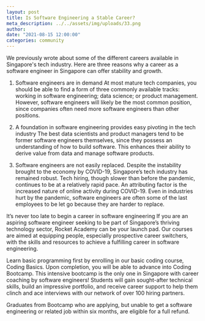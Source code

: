 ```yaml
---
layout: post
title: Is Software Engineering a Stable Career?
meta_description: ../../assets/img/uploads/33.png
author:
date: "2021-08-15 12:00:00"
categories: community
---
```


We previously wrote about some of the different careers available in Singapore's tech industry. Here are three reasons why a career as a software engineer in Singapore can offer stability and growth.

1. Software engineers are in demand
   At most mature tech companies, you should be able to find a form of three commonly available tracks: working in software engineering; data science; or product management. However, software engineers will likely be the most common position, since companies often need more software engineers than other positions.

2. A foundation in software engineering provides easy pivoting in the tech industry
   The best data scientists and product managers tend to be former software engineers themselves, since they possess an understanding of how to build software. This enhances their ability to derive value from data and manage software products.

3. Software engineers are not easily replaced.
   Despite the instability brought to the economy by COVID-19, Singapore’s tech industry has remained robust. Tech hiring, though slower than before the pandemic, continues to be at a relatively rapid pace. An attributing factor is the increased nature of online activity during COVID-19. Even in industries hurt by the pandemic, software engineers are often some of the last employees to be let go because they are harder to replace.

It’s never too late to begin a career in software engineering
If you are an aspiring software engineer seeking to be part of Singapore’s thriving technology sector, Rocket Academy can be your launch pad. Our courses are aimed at equipping people, especially prospective career switchers, with the skills and resources to achieve a fulfilling career in software engineering.

Learn basic programming first by enrolling in our basic coding course, Coding Basics. Upon completion, you will be able to advance into Coding Bootcamp. This intensive bootcamp is the only one in Singapore with career coaching by software engineers! Students will gain sought-after technical skills, build an impressive portfolio, and receive career support to help them clinch and ace interviews with our network of over 100 hiring partners.

Graduates from Bootcamp who are applying, but unable to get a software engineering or related job within six months, are eligible for a full refund.

